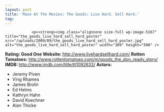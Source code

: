 ```yaml
---
layout: post
title: 'Maze At The Movies: The Goods: Live Hard. Sell Hard.'
tag: 
---
```



                <p><strong><img class="alignnone size-full wp-image-5167" title="the_goods_live_hard_sell_hard_poster" src="/uploads/2009/09/the_goods_live_hard_sell_hard_poster.jpg" alt="the_goods_live_hard_sell_hard_poster" width="309" height="500" />
</strong></p>
<p><strong>Rating: Good One
Website: </strong><a href="http://www.livehardsellhard.com/"><a href="http://www.livehardsellhard.com/">http://www.livehardsellhard.com/</a></a>
<strong>Rotten Tomatoes:</strong> <a href="http://www.rottentomatoes.com/m/goods_the_don_ready_story/"><a href="http://www.rottentomatoes.com/m/goods_the_don_ready_story/">http://www.rottentomatoes.com/m/goods_the_don_ready_story/</a></a>
<strong>IMDB: </strong><a href="http://www.imdb.com/title/tt1092633/"><a href="http://www.imdb.com/title/tt1092633/">http://www.imdb.com/title/tt1092633/</a></a>
<strong>Actors:</strong></p>
<ul>
    <li>Jeremy Piven</li>
    <li>Ving Rhames</li>
    <li>James Brolin</li>
    <li>Ed Helms</li>
    <li>Kathryn Hahn</li>
    <li>David Koechner</li>
    <li>Alan Thicke</li>
</ul>
            

